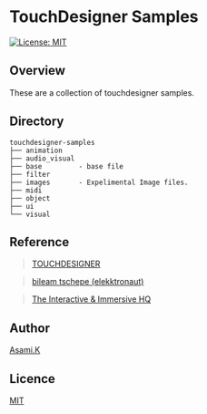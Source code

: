 # TouchDesigner Samples

[![License: MIT](https://img.shields.io/badge/License-MIT-yellow.svg)](https://opensource.org/licenses/MIT)

## Overview

These are a collection of touchdesigner samples.

<!-- ## Requirement -->

<!-- ## Usage -->

<!-- ## Features -->

## Directory

```
touchdesigner-samples
├── animation
├── audio_visual
├── base         - base file
├── filter
├── images       - Expelimental Image files.
├── midi
├── object
├── ui
└── visual
```


## Reference

>[TOUCHDESIGNER](https://derivative.ca/)

>[bileam tschepe (elekktronaut)](https://www.youtube.com/@elekktronaut)

>[The Interactive & Immersive HQ](https://www.youtube.com/@TheInteractiveImmersiveHQ/playlists)


## Author

[Asami.K](https://asami.tokyo/)

## Licence

[MIT](https://opensource.org/licenses/MIT)
